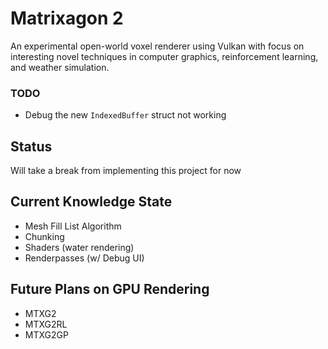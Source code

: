 # Matrixagon 2
An experimental open-world voxel renderer using Vulkan with focus on interesting novel techniques in computer graphics, reinforcement learning, and weather simulation.

### TODO
- Debug the new `IndexedBuffer` struct not working

## Status
Will take a break from implementing this project for now

## Current Knowledge State
- Mesh Fill List Algorithm
- Chunking
- Shaders (water rendering)
- Renderpasses (w/ Debug UI)

## Future Plans on GPU Rendering
- MTXG2
- MTXG2RL
- MTXG2GP
